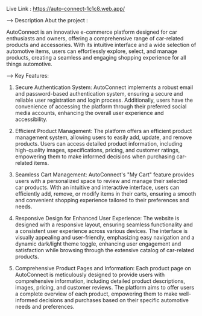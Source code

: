 Live Link : https://auto-connect-1c1c8.web.app/

--> Description Abut the project :

AutoConnect is an innovative e-commerce platform designed for car enthusiasts and owners, offering a comprehensive range of car-related products and accessories. With its intuitive interface and a wide selection of automotive items, users can effortlessly explore, select, and manage products, creating a seamless and engaging shopping experience for all things automotive.

--> Key Features:

1. Secure Authentication System: AutoConnect implements a robust email and password-based authentication system, ensuring a secure and reliable user registration and login process. Additionally, users have the convenience of accessing the platform through their preferred social media accounts, enhancing the overall user experience and accessibility.

2. Efficient Product Management: The platform offers an efficient product management system, allowing users to easily add, update, and remove products. Users can access detailed product information, including high-quality images, specifications, pricing, and customer ratings, empowering them to make informed decisions when purchasing car-related items.

3. Seamless Cart Management: AutoConnect's "My Cart" feature provides users with a personalized space to review and manage their selected car products. With an intuitive and interactive interface, users can efficiently add, remove, or modify items in their carts, ensuring a smooth and convenient shopping experience tailored to their preferences and needs.

4. Responsive Design for Enhanced User Experience: The website is designed with a responsive layout, ensuring seamless functionality and a consistent user experience across various devices. The interface is visually appealing and user-friendly, emphasizing easy navigation and a dynamic dark/light theme toggle, enhancing user engagement and satisfaction while browsing through the extensive catalog of car-related products.

5. Comprehensive Product Pages and Information: Each product page on AutoConnect is meticulously designed to provide users with comprehensive information, including detailed product descriptions, images, pricing, and customer reviews. The platform aims to offer users a complete overview of each product, empowering them to make well-informed decisions and purchases based on their specific automotive needs and preferences.
